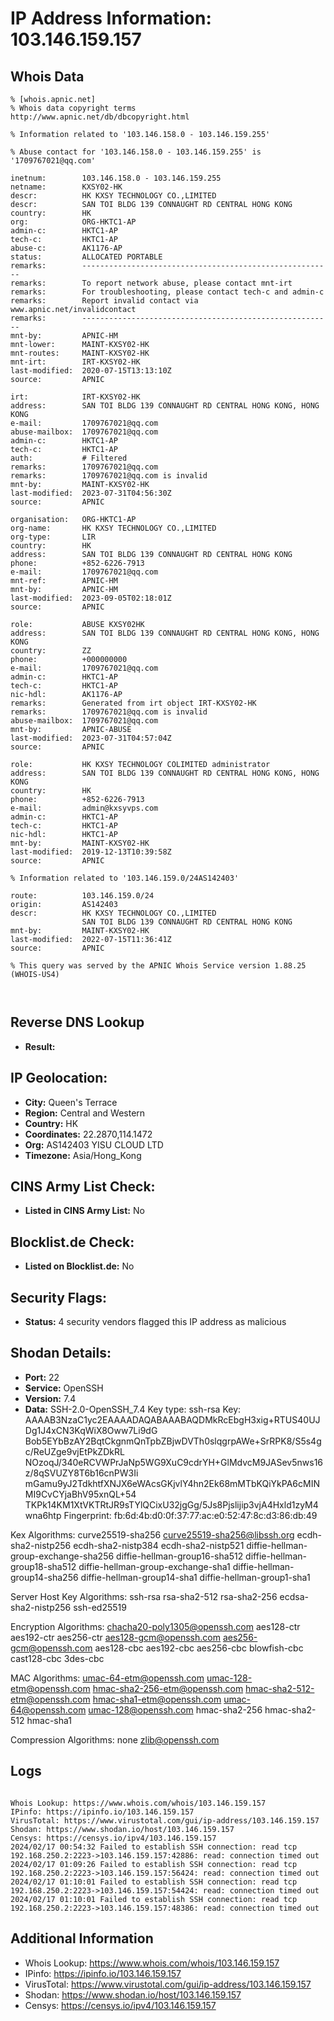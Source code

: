 # IP Address Information: 103.146.159.157

## Whois Data
```
% [whois.apnic.net]
% Whois data copyright terms    http://www.apnic.net/db/dbcopyright.html

% Information related to '103.146.158.0 - 103.146.159.255'

% Abuse contact for '103.146.158.0 - 103.146.159.255' is '1709767021@qq.com'

inetnum:        103.146.158.0 - 103.146.159.255
netname:        KXSY02-HK
descr:          HK KXSY TECHNOLOGY CO.,LIMITED
descr:          SAN TOI BLDG 139 CONNAUGHT RD CENTRAL HONG KONG
country:        HK
org:            ORG-HKTC1-AP
admin-c:        HKTC1-AP
tech-c:         HKTC1-AP
abuse-c:        AK1176-AP
status:         ALLOCATED PORTABLE
remarks:        --------------------------------------------------------
remarks:        To report network abuse, please contact mnt-irt
remarks:        For troubleshooting, please contact tech-c and admin-c
remarks:        Report invalid contact via www.apnic.net/invalidcontact
remarks:        --------------------------------------------------------
mnt-by:         APNIC-HM
mnt-lower:      MAINT-KXSY02-HK
mnt-routes:     MAINT-KXSY02-HK
mnt-irt:        IRT-KXSY02-HK
last-modified:  2020-07-15T13:13:10Z
source:         APNIC

irt:            IRT-KXSY02-HK
address:        SAN TOI BLDG 139 CONNAUGHT RD CENTRAL HONG KONG, HONG KONG
e-mail:         1709767021@qq.com
abuse-mailbox:  1709767021@qq.com
admin-c:        HKTC1-AP
tech-c:         HKTC1-AP
auth:           # Filtered
remarks:        1709767021@qq.com
remarks:        1709767021@qq.com is invalid
mnt-by:         MAINT-KXSY02-HK
last-modified:  2023-07-31T04:56:30Z
source:         APNIC

organisation:   ORG-HKTC1-AP
org-name:       HK KXSY TECHNOLOGY CO.,LIMITED
org-type:       LIR
country:        HK
address:        SAN TOI BLDG 139 CONNAUGHT RD CENTRAL HONG KONG
phone:          +852-6226-7913
e-mail:         1709767021@qq.com
mnt-ref:        APNIC-HM
mnt-by:         APNIC-HM
last-modified:  2023-09-05T02:18:01Z
source:         APNIC

role:           ABUSE KXSY02HK
address:        SAN TOI BLDG 139 CONNAUGHT RD CENTRAL HONG KONG, HONG KONG
country:        ZZ
phone:          +000000000
e-mail:         1709767021@qq.com
admin-c:        HKTC1-AP
tech-c:         HKTC1-AP
nic-hdl:        AK1176-AP
remarks:        Generated from irt object IRT-KXSY02-HK
remarks:        1709767021@qq.com is invalid
abuse-mailbox:  1709767021@qq.com
mnt-by:         APNIC-ABUSE
last-modified:  2023-07-31T04:57:04Z
source:         APNIC

role:           HK KXSY TECHNOLOGY COLIMITED administrator
address:        SAN TOI BLDG 139 CONNAUGHT RD CENTRAL HONG KONG, HONG KONG
country:        HK
phone:          +852-6226-7913
e-mail:         admin@kxsyvps.com
admin-c:        HKTC1-AP
tech-c:         HKTC1-AP
nic-hdl:        HKTC1-AP
mnt-by:         MAINT-KXSY02-HK
last-modified:  2019-12-13T10:39:58Z
source:         APNIC

% Information related to '103.146.159.0/24AS142403'

route:          103.146.159.0/24
origin:         AS142403
descr:          HK KXSY TECHNOLOGY CO.,LIMITED
                SAN TOI BLDG 139 CONNAUGHT RD CENTRAL HONG KONG
mnt-by:         MAINT-KXSY02-HK
last-modified:  2022-07-15T11:36:41Z
source:         APNIC

% This query was served by the APNIC Whois Service version 1.88.25 (WHOIS-US4)



```
## Reverse DNS Lookup
- **Result:** 

## IP Geolocation:
- **City:** Queen's Terrace
- **Region:** Central and Western
- **Country:** HK
- **Coordinates:** 22.2870,114.1472
- **Org:** AS142403 YISU CLOUD LTD
- **Timezone:** Asia/Hong_Kong

## CINS Army List Check:
- **Listed in CINS Army List:** 
No

## Blocklist.de Check:
- **Listed on Blocklist.de:** 
No

## Security Flags:
- **Status:** 4 security vendors flagged this IP address as malicious

## Shodan Details:
- **Port:** 22
- **Service:** OpenSSH
- **Version:** 7.4
- **Data:** SSH-2.0-OpenSSH_7.4
Key type: ssh-rsa
Key: AAAAB3NzaC1yc2EAAAADAQABAAABAQDMkRcEbgH3xig+RTUS40UJDg1J4xCN3KqWiX8Oww7Li9dG
Bob5EYbBzAY2BqtCkgnmQnTpbZBjwDVTh0slqgrpAWe+SrRPK8/S5s4gc/ReUZge9vjEtPkZDkRL
NOzoqJ/340eRCVWPrJaNp5WG9XuC9cdrYH+GlMdvcM9JASev5nws16z/8qSVUZY8T6b16cnPW3Ii
mGamu9yJ2TdkhtfXNJX6eWAcsGKjvlY4hn2Ek68mMTbKQiYkPA6cMINMI9CvCYjaBhV95xnQL+54
TKPk14KM1XtVKTRtJR9sTYlQCixU32jgGg/5Js8Pjslijip3vjA4Hxld1zyM4wna6htp
Fingerprint: fb:6d:4b:d0:0f:37:77:ac:e0:52:47:8c:d3:86:db:49

Kex Algorithms:
	curve25519-sha256
	curve25519-sha256@libssh.org
	ecdh-sha2-nistp256
	ecdh-sha2-nistp384
	ecdh-sha2-nistp521
	diffie-hellman-group-exchange-sha256
	diffie-hellman-group16-sha512
	diffie-hellman-group18-sha512
	diffie-hellman-group-exchange-sha1
	diffie-hellman-group14-sha256
	diffie-hellman-group14-sha1
	diffie-hellman-group1-sha1

Server Host Key Algorithms:
	ssh-rsa
	rsa-sha2-512
	rsa-sha2-256
	ecdsa-sha2-nistp256
	ssh-ed25519

Encryption Algorithms:
	chacha20-poly1305@openssh.com
	aes128-ctr
	aes192-ctr
	aes256-ctr
	aes128-gcm@openssh.com
	aes256-gcm@openssh.com
	aes128-cbc
	aes192-cbc
	aes256-cbc
	blowfish-cbc
	cast128-cbc
	3des-cbc

MAC Algorithms:
	umac-64-etm@openssh.com
	umac-128-etm@openssh.com
	hmac-sha2-256-etm@openssh.com
	hmac-sha2-512-etm@openssh.com
	hmac-sha1-etm@openssh.com
	umac-64@openssh.com
	umac-128@openssh.com
	hmac-sha2-256
	hmac-sha2-512
	hmac-sha1

Compression Algorithms:
	none
	zlib@openssh.com


## Logs
```

Whois Lookup: https://www.whois.com/whois/103.146.159.157
IPinfo: https://ipinfo.io/103.146.159.157
VirusTotal: https://www.virustotal.com/gui/ip-address/103.146.159.157
Shodan: https://www.shodan.io/host/103.146.159.157
Censys: https://censys.io/ipv4/103.146.159.157
2024/02/17 00:54:32 Failed to establish SSH connection: read tcp 192.168.250.2:2223->103.146.159.157:42886: read: connection timed out
2024/02/17 01:09:26 Failed to establish SSH connection: read tcp 192.168.250.2:2223->103.146.159.157:56424: read: connection timed out
2024/02/17 01:10:01 Failed to establish SSH connection: read tcp 192.168.250.2:2223->103.146.159.157:54424: read: connection timed out
2024/02/17 01:10:01 Failed to establish SSH connection: read tcp 192.168.250.2:2223->103.146.159.157:48386: read: connection timed out

```
## Additional Information
- Whois Lookup: https://www.whois.com/whois/103.146.159.157
- IPinfo: https://ipinfo.io/103.146.159.157
- VirusTotal: https://www.virustotal.com/gui/ip-address/103.146.159.157
- Shodan: https://www.shodan.io/host/103.146.159.157
- Censys: https://censys.io/ipv4/103.146.159.157

